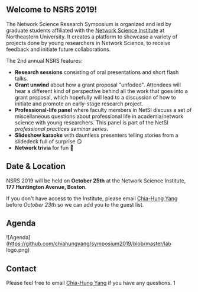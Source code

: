 ## Welcome to NSRS 2019!
The Network Science Research Symposium is organized and led by graduate students affiliated with the [Network Science Institute](https://www.networkscienceinstitute.org/) at Northeastern University. It creates a platform to showcase a variety of projects done by young researchers in Network Science, to receive feedback and initiate future collaborations.

The 2nd annual NSRS features:
- **Research sessions** consisting of oral presentations and short flash talks.
- **Grant unwind** about how a grant proposal "unfoded". Attendees will hear a different kind of perspective behind all the work that goes into a grant proposal, which hopefully will lead to a discussion of how to initiate and promote an early-stage research project.
- **Professional-life panel** where faculty members in NetSI discuss a set of miscellaneous questions about professional life in academia/network science with young researchers. This panel is part of the NetSI _professional practices seminar series_.
- **Slideshow karaoke** with dauntless presenters telling stories from a slidedeck full of surprise :smirk:
- **Network trivia** for fun :tada:

## Date & Location
NSRS 2019 will be held on **October 25th** at the Network Science Institute, **177 Huntington Avenue, Boston**.

If you don't have access to the Institute, please email [Chia-Hung Yang](https://www.networkscienceinstitute.org/people/chia-hung-yang) before _October 23th_ so we can add you to the guest list.

## Agenda

![Agenda](https://github.com/chiahungyang/symposium2019/blob/master/lab logo.png)

## Contact
Please feel free to email [Chia-Hung Yang](https://www.networkscienceinstitute.org/people/chia-hung-yang) if you have any questions.
1
